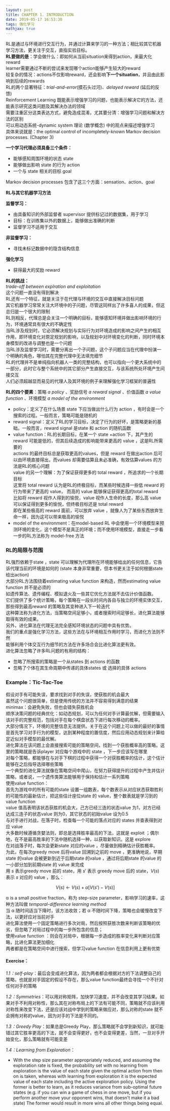 ```yaml
---
layout: post
title: CHAPTER 1. INTRODUCTION
date: 2019-05-17 16:53:30
tags: 强化学习
mathjax: true
---
```


RL是通过与环境进行交互行为，并通过计算来学习的一种方法；相比较其它机器学习方法，更关注于交互，直指实验目标。  
**RL要做的是**：学会做什么：即如何从当前situation来得到action，来最大化reward  
learner需要通过不断的尝试来发现哪个action能够产生较大的reward  
较复杂的情况：actions不仅影响reward，还会影响**下一个situation**，并且由此影响到后续的rewards  
RL的两个显著特征：*trial-and-error*(摸石头过河)、*delayed reward* (延后的反馈)  
Reinforcement Learning 既能表示增强学习的问题，也能表示解决它的方法，还能表示研究这类问题及其解决办法的领域  
需要注重区分这类表达方式，避免造成混淆，尤其要分清：增强学习问题和解决方法的区别  
可以用动态系统-dynamic system 理论 (数学概念) 中的观点来描述增强学习   
具体来说就是：the optimal control of incompletely-known Markov decision processes.	(Chapter 3)

**一个学习代理必须具备三个条件：**
* 能够感知周围环境的状态 state
* 能够做出影响 state 的行为 action
* 一个与 state 相关的目标 goal

Markov decision processes 包含了这三个方面：sensation、action、goal

**RL与其它机器学习方法**

**监督学习：**  
* 由具备知识的外部监督者 supervisor 提供标记过的数据集，用于学习
* 目标：在训练集以外的数据上，能够做出准确的判断
* 监督学习不适用于交互

**非监督学习：**  
* 寻找未标记数据中的隐含结构信息

**强化学习**  
* 获得最大的奖励 reward

**RL的挑战：**  
*trade-off between explration and exploitation*  
这个问题一直没有得到解决  
RL还有一个特征，就是关注于在代理与环境的交互中直接解决目标问题  
其它机器学习常常关注大环境中的子问题，尽管这同样出了许多喜人的成果，但这总归是一个很大的限制  
RL则相反，代理总是会关注一个明确的目标，能够感知环境并做出影响环境的行为，环境通常具有很大的不确定性  
当RL涉及规划时，它必须解决规划与实际行为对环境造成的影响之间产生的相互作用，即环境变化对原定规划的影响，以及规划中对环境变化的判断，同时环境本身模型的改进与调整也是一个问题  
当RL涉及监督学习时，需要分离出一个子问题，这个子问题应当在代理中扮演一个明确的角色，哪怕其在完整代理中无法填充细节  
RL的代理并不是单纯指向机器人一类的完整结构，也可以指向一个更大系统中的一部分，此时它与整个系统中的其它部分产生直接交互，与该系统所处环境产生间接交互  
人们必须超越显而易见的代理人及其环境的例子来理解强化学习框架的普遍性  

**RL的四个要素**：策略 *a policy* 、奖励信号 *a reward signal* 、价值函数 *a value function* 、环境模型 *a model of the environment*  
* policy：定义了在什么场景 state 下应当做出什么行为 action ，有时会是一个搜索的过程。一般而言，策略可能是随机的
* reward signal：定义了RL的学习目标，决定了行为的好坏，是策略更新的基础。一般而言，reward signal 是state 和 action 的随机函数
* value function：RL的长期目标，在某一个 state +action 下，其产生的 reward 可能是低的，但其后续造成的影响能带来更高的 value ，这是RL所需要的  
    actions 的最终目标总是获取更高的values，但是 reward 在做出action 后可以由环境直接得出，而values 却需要估算且未必准确，有效估算values 的方法是RL的核心问题  
    value 的另一个理解：为了保证获得更多的 total reward ，所追求的一个长期目标  
    这里将 total reward 认为是RL的终极目标，而某些时候选择一些低 reward 的行为带来了更高的 value， 而高的 value 能够保证获得更高的total reward  
    比如将 reward 视作人得到的愉悦，value 视作人生命的长度，那么高 value 可以保证得到更多的愉悦，但终极目标还是 total reward  
    即在某些极高的 reward 面前，可以放弃 value ，就像人为了某些东西放弃生命一样，因为这可以带来极高的愉悦
* model of the environment：在model-based RL 中会使用一个环境模型来预测环境的变化，这个模型不是真正的环境；而不使用环境模型，直接走一步看一步的RL方法称为 model-free 方法

### RL的局限与范围

RL强烈依赖于state ，state 可以理解为代理所在环境能够给出的任何信息，它告诉代理当前的环境是如何的
(state 本身非常重要，但本书更关注于如何根据state 给出action)  
大部分RL方法围绕着estimating value function 来构造，然而estimating value function 并不是必须的  
如遗传算法、遗传编程、模拟退火及一些其它优化方法就不去估计价值函数。  
它们提供了多个统计策略，每个策略在一段长时间内各自与独立的环境实体交互，那些得到最高reward 的策略及其变种进入下一轮迭代  
这种算法称为进化方法，当策略空间足够小，或者搜索时间足够长，进化算法能够取得有效的成果。  
另外，进化算法在代理无法完全感知环境状态的问题中具有优势。  
我们的重点是强化学习方法，这些方法在与环境相互作用时学习，而进化方法则不然  
能够利用个体交互行为细节的方法在许多场合会比进化算法更有效。  
进化算法忽略了许多RL问题的有用的结构：  
* 忽略了所搜索的策略是一个从states 到 actions 的函数
* 忽略了个体在其生命周期中传递的具体states 或 选择的具体 actions

### Example：Tic-Tac-Toe

假设对手有可能失误，要求找到对手的失误，使获胜的机会最大  
虽然这个问题很简单，但是使用传统的方法并不容易得到满意的结果  
minimax：会避免失败，但也会错失获胜机会  
顺序决策问题的经典优化：如动态规划，可以为任何对手计算最优解，但需要输入该对手的完整规范，包括对手在每个棋盘状态下进行每次移动的概率。  
大部分情况下，环境的完整信息无法提供。关于在这个问题上可以做的最好的事情是首先学习对手行为的模型，达到某种程度的置信度，然后应用动态规划来计算给定近似对手模型的最优解。  
进化算法在该问题上会直接搜索可能的策略空间，找到一个获胜概率高的策略。这里的策略就是告诉player 对应每个游戏中的 state ，下一步应该写在哪里  
对每个策略，都能够在与对手下棋的过程中获得一个对获胜概率的估计，这个估计能够在之后指导选择哪些策略  
一个典型的进化算法就像在策略空间中爬山，在努力获得提升的过程中产生并估计策略，或者说，一个遗传类算法能够用于保持和估计一系列策略  
使用value function：  
首先为游戏中的所有可能的state 设置一组数表，每个数表示从对应状态获取胜利的可能性的最新估计，把这些估计座位state 的 value，整个数表就是学习到的value function  
value 值高表明该状态获胜的机会大，己方已经三连的状态value 为1，对方已经达成三连子的状态value 则为0，其它状态的初始value 设为0.5  
与对手进行对战，在落子时，检查每一个可能的落点对应的 states 并查表得到对应 value  
大多数时候遵循贪婪法则，即总是选择胜率最高的下法，这就是 exploit ；偶尔地，在不是最高胜率的下法中随机选择一种，以获取新知识。这是 explore  
在对战落子时，每次会更新state 对应的value ，尽量做到精确估计获胜概率。  
为此，在每次greedy move 后将value 回溯到之前的 move ，更准确地说，早期state 的value 会被更新到近于后期state 的value ，通过将后期state 的value 的一小部分加到前期state 的 value 来完成  
用 $s$ 表示greedy move 前的 state，用 $s'$ 表示 greedy move 后的 state，$V(s)$ 表示 $s$ 对应的 value ，那么：

$$V(s)\leftarrow V(s)+\alpha[ V(s')-V(s)]$$

α is a small positive fraction，称为 step-size parameter，影响学习的速率，这种方法叫做 *temporal-difference learning method*  
当 α 随时间适当下降时，该方法收敛；若 α 不随时间下降，策略也会缓慢改变下法，以更好应对当前对手  
进化算法使用一个固定策略进行多次对局，然后按照获胜次数来判断该策略的优劣，但忽略了对局过程中的每一步所包含的信息；  
使用value function ：则会在对局中，根据每一步造成的胜率变化来判断对应策略，比进化算法更加细化  
两者都是在策略空间中进行搜索，但学习value function 在信息利用上更有优势

#### Exercise：
*1.1：self-play*：最后会变成进化算法，因为两者都会根据对方的下法调整自己的策略，也就是对手固定的假设不存在，那么value function最终会寻找一个不针对任何对手的策略

*1.2：Symmetries*：可以用对称矩阵，加快学习速度，并不会改变其学习结果。如果对手不利用对称性，那么其在对称布局上的下法有可能不同，策略就不应该利用对称性来改变下法，还是应该对战中学到的策略来做应对，那么对称的state 就不会拥有对称的value，因为对手的下法是不同的。

*1.3：Greedy Play*：如果总是Greedy Play，那么策略就不会学到新知识，就可能错过其它胜率更高的下法，就不会变得更好，也不会变得更差，当然，一旦对手开始变化，那么策略就有可能变差

*1.4：Learning from Exploration*：
* With the step size parameter appropriately reduced, and assuming the exploration rate is fixed, the probability set with no learning from exploration is the value of each state given the optimal action from then on is taken, whereas with learning from exploration it is the expected value of each state including the active exploration policy. Using the former is better to learn, as it reduces variance from sub-optimal future states (e.g. if you can win a game of chess in one move, but if you perform another move your opponent wins, that doesn't make it a bad state) The former would result in more wins all other things being equal.
